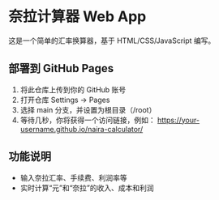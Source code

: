 # 奈拉计算器 Web App

这是一个简单的汇率换算器，基于 HTML/CSS/JavaScript 编写。

## 部署到 GitHub Pages

1. 将此仓库上传到你的 GitHub 账号
2. 打开仓库 Settings → Pages
3. 选择 main 分支，并设置为根目录（/root）
4. 等待几秒，你将获得一个访问链接，例如：
   https://your-username.github.io/naira-calculator/

## 功能说明

- 输入奈拉汇率、手续费、利润率等
- 实时计算“元”和“奈拉”的收入、成本和利润
